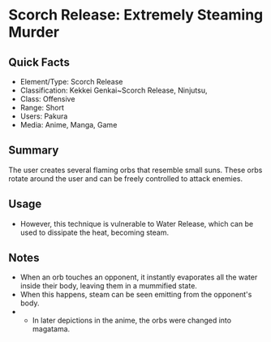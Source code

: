 # Scorch Release: Extremely Steaming Murder

## Quick Facts
- Element/Type: Scorch Release
- Classification: Kekkei Genkai~Scorch Release, Ninjutsu,
- Class: Offensive
- Range: Short
- Users: Pakura
- Media: Anime, Manga, Game

## Summary
The user creates several flaming orbs that resemble small suns. These orbs rotate around the user and can be freely controlled to attack enemies.

## Usage
- However, this technique is vulnerable to Water Release, which can be used to dissipate the heat, becoming steam.

## Notes
- When an orb touches an opponent, it instantly evaporates all the water inside their body, leaving them in a mummified state.
- When this happens, steam can be seen emitting from the opponent's body.
- * In later depictions in the anime, the orbs were changed into magatama.
